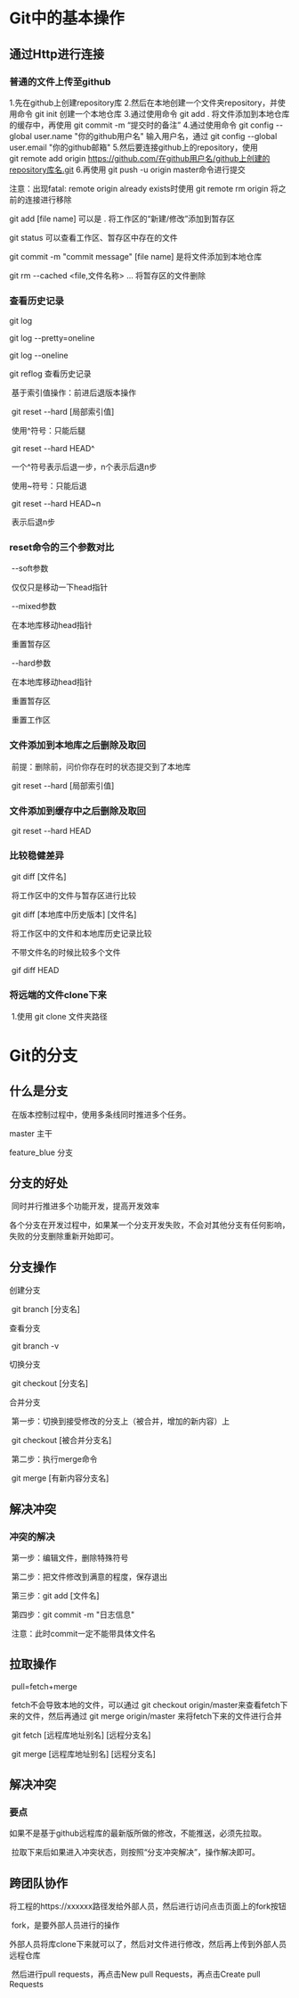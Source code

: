 # Git中的基本操作
## 			通过Http进行连接

### 					普通的文件上传至github

1.先在github上创建repository库
2.然后在本地创建一个文件夹repository，并使用命令  git init  创建一个本地仓库
3.通过使用命令  git add .  将文件添加到本地仓库的缓存中，再使用  git commit -m “提交时的备注”
4.通过使用命令  git config --global user.name "你的github用户名" 输入用户名，通过
git config --global user.email "你的github邮箱"
5.然后要连接github上的repository，使用  
git remote add origin https://github.com/在github用户名/github上创建的repository库名.git
6.再使用  git push -u origin master命令进行提交

注意：出现fatal: remote origin already exists时使用  git remote rm origin 将之前的连接进行移除



git add [file name] 可以是 .  将工作区的“新建/修改”添加到暂存区

git status 可以查看工作区、暂存区中存在的文件

git commit -m "commit message" [file name] 是将文件添加到本地仓库

git rm --cached <file,文件名称> ... 将暂存区的文件删除



### 查看历史记录

git log

git log --pretty=oneline

git log --oneline

git reflog 查看历史记录

​	基于索引值操作：前进后退版本操作

​		git reset --hard [局部索引值]

​	使用^符号：只能后腿

​		git reset --hard HEAD^

​		一个^符号表示后退一步，n个表示后退n步

​	使用~符号：只能后退

​		git reset --hard HEAD~n

​		表示后退n步



### reset命令的三个参数对比

​	--soft参数

​		仅仅只是移动一下head指针

​	--mixed参数

​		在本地库移动head指针

​		重置暂存区

​	--hard参数

​		在本地库移动head指针

​		重置暂存区

​		重置工作区

### 文件添加到本地库之后删除及取回

​	前提：删除前，问价你存在时的状态提交到了本地库

​		git reset --hard [局部索引值]

### 文件添加到缓存中之后删除及取回

​		git reset --hard HEAD

### 比较稳健差异

​		git diff [文件名]

​	将工作区中的文件与暂存区进行比较



​		git diff [本地库中历史版本] [文件名]

​	将工作区中的文件和本地库历史记录比较



​	不带文件名的时候比较多个文件

​		gif diff HEAD

### 将远端的文件clone下来

​	1.使用  git clone 文件夹路径



# Git的分支

## 什么是分支

​	在版本控制过程中，使用多条线同时推进多个任务。

master 主干

feature_blue 分支

## 分支的好处

​	同时并行推进多个功能开发，提高开发效率

​	各个分支在开发过程中，如果某一个分支开发失败，不会对其他分支有任何影响，失败的分支删除重新开始即可。

## 分支操作

创建分支

​	git branch [分支名]

查看分支

​	git branch -v

切换分支

​	git checkout [分支名]

合并分支

​	第一步：切换到接受修改的分支上（被合并，增加的新内容）上

​		git checkout [被合并分支名]

​	第二步：执行merge命令

​		git merge [有新内容分支名]

## 解决冲突

### 	冲突的解决

​			第一步：编辑文件，删除特殊符号

​			第二步：把文件修改到满意的程度，保存退出

​			第三步：git add [文件名]

​			第四步：git commit -m "日志信息"

​				注意：此时commit一定不能带具体文件名



## 拉取操作

​	pull=fetch+merge

​	fetch不会导致本地的文件，可以通过 git checkout origin/master来查看fetch下来的文件，然后再通过 git merge origin/master 来将fetch下来的文件进行合并

​	git fetch [远程库地址别名] [远程分支名]

​	git merge [远程库地址别名] [远程分支名]



## 解决冲突

### 	要点

​		如果不是基于github远程库的最新版所做的修改，不能推送，必须先拉取。

​		拉取下来后如果进入冲突状态，则按照“分支冲突解决”，操作解决即可。



## 跨团队协作

​	将工程的https://xxxxxx路径发给外部人员，然后进行访问点击页面上的fork按钮

​	fork，是要外部人员进行的操作

​	外部人员将库clone下来就可以了，然后对文件进行修改，然后再上传到外部人员远程仓库

​	然后进行pull requests，再点击New pull Requests，再点击Create pull Requests
